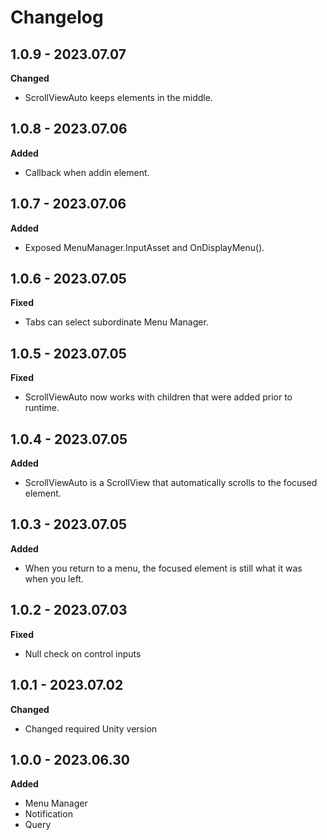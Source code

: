 # Changelog

## 1.0.9 - 2023.07.07

**Changed**

- ScrollViewAuto keeps elements in the middle.

## 1.0.8 - 2023.07.06

**Added**

- Callback when addin element.

## 1.0.7 - 2023.07.06

**Added**

- Exposed MenuManager.InputAsset and OnDisplayMenu().

## 1.0.6 - 2023.07.05

**Fixed**

- Tabs can select subordinate Menu Manager.

## 1.0.5 - 2023.07.05

**Fixed**

- ScrollViewAuto now works with children that were added prior to runtime.

## 1.0.4 - 2023.07.05

**Added**

- ScrollViewAuto is a ScrollView that automatically scrolls to the focused element.

## 1.0.3 - 2023.07.05

**Added**

- When you return to a menu, the focused element is still what it was when you left.

## 1.0.2 - 2023.07.03

**Fixed**

- Null check on control inputs

## 1.0.1 - 2023.07.02

**Changed**

- Changed required Unity version

## 1.0.0 - 2023.06.30

**Added**

- Menu Manager
- Notification
- Query
